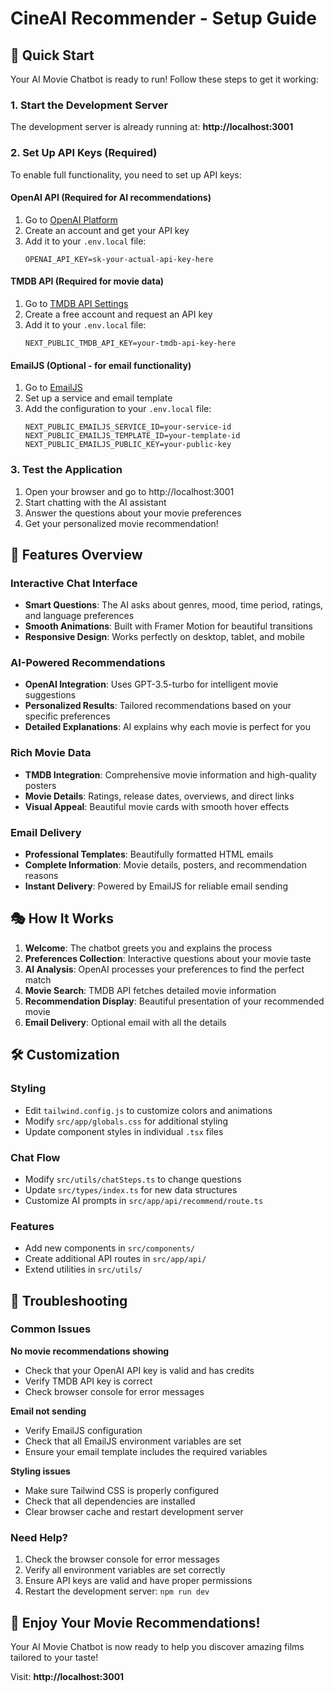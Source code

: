 # CineAI Recommender - Setup Guide

## 🚀 Quick Start

Your AI Movie Chatbot is ready to run! Follow these steps to get it working:

### 1. Start the Development Server

The development server is already running at: **http://localhost:3001**

### 2. Set Up API Keys (Required)

To enable full functionality, you need to set up API keys:

#### OpenAI API (Required for AI recommendations)
1. Go to [OpenAI Platform](https://platform.openai.com/api-keys)
2. Create an account and get your API key
3. Add it to your `.env.local` file:
   ```
   OPENAI_API_KEY=sk-your-actual-api-key-here
   ```

#### TMDB API (Required for movie data)
1. Go to [TMDB API Settings](https://www.themoviedb.org/settings/api)
2. Create a free account and request an API key
3. Add it to your `.env.local` file:
   ```
   NEXT_PUBLIC_TMDB_API_KEY=your-tmdb-api-key-here
   ```

#### EmailJS (Optional - for email functionality)
1. Go to [EmailJS](https://www.emailjs.com/)
2. Set up a service and email template
3. Add the configuration to your `.env.local` file:
   ```
   NEXT_PUBLIC_EMAILJS_SERVICE_ID=your-service-id
   NEXT_PUBLIC_EMAILJS_TEMPLATE_ID=your-template-id
   NEXT_PUBLIC_EMAILJS_PUBLIC_KEY=your-public-key
   ```

### 3. Test the Application

1. Open your browser and go to http://localhost:3001
2. Start chatting with the AI assistant
3. Answer the questions about your movie preferences
4. Get your personalized movie recommendation!

## 🎨 Features Overview

### Interactive Chat Interface
- **Smart Questions**: The AI asks about genres, mood, time period, ratings, and language preferences
- **Smooth Animations**: Built with Framer Motion for beautiful transitions
- **Responsive Design**: Works perfectly on desktop, tablet, and mobile

### AI-Powered Recommendations
- **OpenAI Integration**: Uses GPT-3.5-turbo for intelligent movie suggestions
- **Personalized Results**: Tailored recommendations based on your specific preferences
- **Detailed Explanations**: AI explains why each movie is perfect for you

### Rich Movie Data
- **TMDB Integration**: Comprehensive movie information and high-quality posters
- **Movie Details**: Ratings, release dates, overviews, and direct links
- **Visual Appeal**: Beautiful movie cards with smooth hover effects

### Email Delivery
- **Professional Templates**: Beautifully formatted HTML emails
- **Complete Information**: Movie details, posters, and recommendation reasons
- **Instant Delivery**: Powered by EmailJS for reliable email sending

## 🎭 How It Works

1. **Welcome**: The chatbot greets you and explains the process
2. **Preferences Collection**: Interactive questions about your movie taste
3. **AI Analysis**: OpenAI processes your preferences to find the perfect match
4. **Movie Search**: TMDB API fetches detailed movie information
5. **Recommendation Display**: Beautiful presentation of your recommended movie
6. **Email Delivery**: Optional email with all the details

## 🛠️ Customization

### Styling
- Edit `tailwind.config.js` to customize colors and animations
- Modify `src/app/globals.css` for additional styling
- Update component styles in individual `.tsx` files

### Chat Flow
- Modify `src/utils/chatSteps.ts` to change questions
- Update `src/types/index.ts` for new data structures
- Customize AI prompts in `src/app/api/recommend/route.ts`

### Features
- Add new components in `src/components/`
- Create additional API routes in `src/app/api/`
- Extend utilities in `src/utils/`

## 🚨 Troubleshooting

### Common Issues

**No movie recommendations showing**
- Check that your OpenAI API key is valid and has credits
- Verify TMDB API key is correct
- Check browser console for error messages

**Email not sending**
- Verify EmailJS configuration
- Check that all EmailJS environment variables are set
- Ensure your email template includes the required variables

**Styling issues**
- Make sure Tailwind CSS is properly configured
- Check that all dependencies are installed
- Clear browser cache and restart development server

### Need Help?

1. Check the browser console for error messages
2. Verify all environment variables are set correctly
3. Ensure API keys are valid and have proper permissions
4. Restart the development server: `npm run dev`

## 🎉 Enjoy Your Movie Recommendations!

Your AI Movie Chatbot is now ready to help you discover amazing films tailored to your taste!

Visit: **http://localhost:3001**
